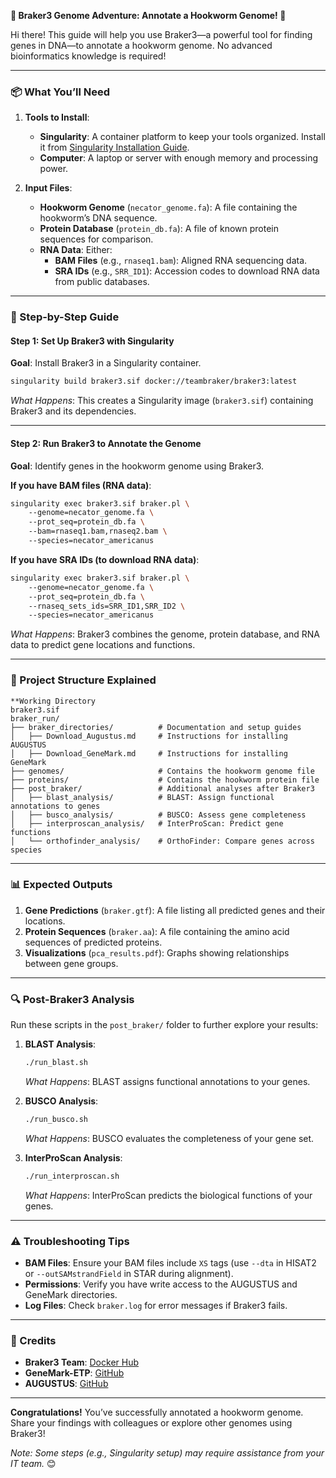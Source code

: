 **🦠 Braker3 Genome Adventure: Annotate a Hookworm Genome! 🧬**  

Hi there! This guide will help you use Braker3—a powerful tool for finding genes in DNA—to annotate a hookworm genome. No advanced bioinformatics knowledge is required!  

---

### **📦 What You’ll Need**  
1. **Tools to Install**:  
   - **Singularity**: A container platform to keep your tools organized. Install it from [Singularity Installation Guide](https://sylabs.io/guides/3.0/user-guide/installation.html).  
   - **Computer**: A laptop or server with enough memory and processing power.  

2. **Input Files**:  
   - **Hookworm Genome** (`necator_genome.fa`): A file containing the hookworm’s DNA sequence.  
   - **Protein Database** (`protein_db.fa`): A file of known protein sequences for comparison.  
   - **RNA Data**: Either:  
     - **BAM Files** (e.g., `rnaseq1.bam`): Aligned RNA sequencing data.  
     - **SRA IDs** (e.g., `SRR_ID1`): Accession codes to download RNA data from public databases.  

---

### **🚀 Step-by-Step Guide**  

#### **Step 1: Set Up Braker3 with Singularity**  
**Goal**: Install Braker3 in a Singularity container.  
```bash  
singularity build braker3.sif docker://teambraker/braker3:latest  
```  
*What Happens*: This creates a Singularity image (`braker3.sif`) containing Braker3 and its dependencies.  

---

#### **Step 2: Run Braker3 to Annotate the Genome**  
**Goal**: Identify genes in the hookworm genome using Braker3.  

**If you have BAM files (RNA data)**:  
```bash  
singularity exec braker3.sif braker.pl \  
    --genome=necator_genome.fa \  
    --prot_seq=protein_db.fa \  
    --bam=rnaseq1.bam,rnaseq2.bam \  
    --species=necator_americanus  
```  

**If you have SRA IDs (to download RNA data)**:  
```bash  
singularity exec braker3.sif braker.pl \  
    --genome=necator_genome.fa \  
    --prot_seq=protein_db.fa \  
    --rnaseq_sets_ids=SRR_ID1,SRR_ID2 \  
    --species=necator_americanus  
```  

*What Happens*: Braker3 combines the genome, protein database, and RNA data to predict gene locations and functions.  

---

### **📂 Project Structure Explained**  
```
**Working Directory
braker3.sif
braker_run/  
├── braker_directories/          # Documentation and setup guides  
│   ├── Download_Augustus.md     # Instructions for installing AUGUSTUS  
│   ├── Download_GeneMark.md     # Instructions for installing GeneMark  
├── genomes/                     # Contains the hookworm genome file
├── proteins/                    # Contains the hookworm protein file  
├── post_braker/                 # Additional analyses after Braker3  
│   ├── blast_analysis/          # BLAST: Assign functional annotations to genes  
│   ├── busco_analysis/          # BUSCO: Assess gene completeness  
│   ├── interproscan_analysis/   # InterProScan: Predict gene functions  
│   └── orthofinder_analysis/    # OrthoFinder: Compare genes across species  
```  

---

### **📊 Expected Outputs**  
1. **Gene Predictions** (`braker.gtf`): A file listing all predicted genes and their locations.  
2. **Protein Sequences** (`braker.aa`): A file containing the amino acid sequences of predicted proteins.  
3. **Visualizations** (`pca_results.pdf`): Graphs showing relationships between gene groups.  

---

### **🔍 Post-Braker3 Analysis**  
Run these scripts in the `post_braker/` folder to further explore your results:  

1. **BLAST Analysis**:  
   ```bash  
   ./run_blast.sh  
   ```  
   *What Happens*: BLAST assigns functional annotations to your genes.  

2. **BUSCO Analysis**:  
   ```bash  
   ./run_busco.sh  
   ```  
   *What Happens*: BUSCO evaluates the completeness of your gene set.  

3. **InterProScan Analysis**:  
   ```bash  
   ./run_interproscan.sh  
   ```  
   *What Happens*: InterProScan predicts the biological functions of your genes.  

---

### **⚠️ Troubleshooting Tips**  
- **BAM Files**: Ensure your BAM files include `XS` tags (use `--dta` in HISAT2 or `--outSAMstrandField` in STAR during alignment).  
- **Permissions**: Verify you have write access to the AUGUSTUS and GeneMark directories.  
- **Log Files**: Check `braker.log` for error messages if Braker3 fails.  

---

### **🌟 Credits**  
- **Braker3 Team**: [Docker Hub](https://hub.docker.com/r/teambraker/braker3)  
- **GeneMark-ETP**: [GitHub](https://github.com/Gaius-Augustus/GeneMark-ETP)  
- **AUGUSTUS**: [GitHub](https://github.com/Gaius-Augustus/AUGUSTUS)  

---

**Congratulations!** You’ve successfully annotated a hookworm genome. Share your findings with colleagues or explore other genomes using Braker3!  

*Note: Some steps (e.g., Singularity setup) may require assistance from your IT team.* 😊
